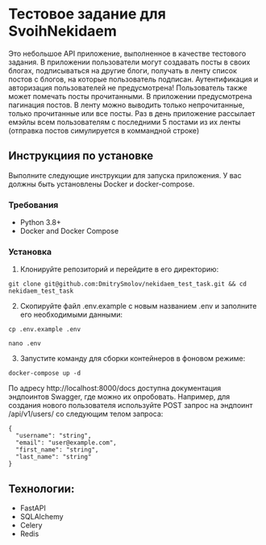# Тестовое задание для SvoihNekidaem

Это небольшое API приложение, выполненное в качестве тестового задания. В приложении пользователи могут создавать посты в своих блогах, подписываться на другие блоги, получать в ленту список постов с блогов, на которые пользователь подписан. Аутентификация и авторизация пользователей не предусмотрена! Пользователь также может помечать посты прочитанными. В приложении предусмотрена пагинация постов. В ленту можно выводить только непрочитанные, только прочитанные или все посты.
Раз в день приложение рассылает емэйлы всем пользователям с последними 5 постами из их ленты (отправка постов симулируется в коммандной строке)

## Инструкциия по установке

Выполните следующие инструкции для запуска приложения. У вас должны быть установлены Docker и docker-compose.

### Требования

- Python 3.8+
- Docker and Docker Compose

### Установка

1. Клонируйте репозиторий и перейдите в его директорию:
```
git clone git@github.com:DmitrySmolov/nekidaem_test_task.git && cd nekidaem_test_task
```
2. Скопируйте файл .env.example с новым названием .env и заполните его необходимыми данными:
```
cp .env.example .env
```
```
nano .env
```
3. Запустите команду для сборки контейнеров в фоновом режиме:
```
docker-compose up -d
```
По адресу http://localhost:8000/docs доступна документация эндпоинтов Swagger, где можно их опробовать.
Например, для создания нового пользователя используйте POST запрос на эндпоинт /api/v1/users/ со следующим телом запроса:
```
{
  "username": "string",
  "email": "user@example.com",
  "first_name": "string",
  "last_name": "string"
}
```
## Технологии:
- FastAPI
- SQLAlchemy
- Celery
- Redis
